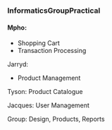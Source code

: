 ### InformaticsGroupPractical

#### Mpho:
* Shopping Cart
* Transaction Processing  

Jarryd:
* Product Management

Tyson: Product Catalogue

Jacques: User Management

Group: Design, Products, Reports

